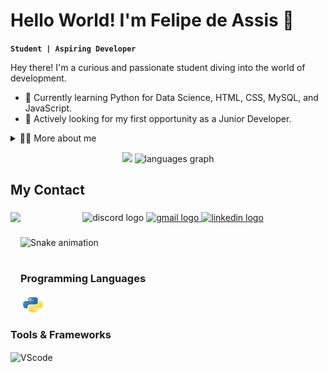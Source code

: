 # Hello World! I'm Felipe de Assis 👋

**`Student | Aspiring Developer`**

<p>
  Hey there! I'm a curious and passionate student diving into the world of development.
  
  - 🌱 Currently learning Python for Data Science, HTML, CSS, MySQL, and JavaScript.
  - 🔭 Actively looking for my first opportunity as a Junior Developer.
</p>

<details>
  <summary>👨‍💻 More about me</summary>

  - 🧠 I'm 19, based in Brazil, and studying Systems Analysis and Development.
  - 💬 Intermediate English speaker, with hands-on experience in Python and database basics.
  - 📚 I'm a lifelong learner — curious by nature, always exploring new tech, stories, and ideas.
  - 🎮 I love reading manga and comics, watching good movies, and playing games (specially story-driven ones).
  - 🤝 I'm communicative, easygoing, and I genuinely enjoy connecting with people and sharing knowledge.
</details>

</p>



<div align="center">
  <img src=https://github-readme-stats.vercel.app/api?username=fuyukiame&show_icons=true&theme=dark />
  <img src="https://github-readme-stats.vercel.app/api/top-langs?username=falwrlf&locale=en&hide_title=false&layout=compact&card_width=320&langs_count=5&theme=dracula&hide_border=true" height="150" alt="languages graph"  />
</div>



<h2 align="left">My Contact</h2>

###

<img align="left" height="160" src="https://media.giphy.com/media/v1.Y2lkPWVjZjA1ZTQ3dTN6Zm42cWVkNzkxZWYza2pxd25pYTRueGZwZHpscTBtZGJrODBoNyZlcD12MV9naWZzX3NlYXJjaCZjdD1n/EQ88Iy3rtICNP4Ufl0/giphy.gif"  />

###

<div align="center">
  <img src="https://img.shields.io/static/v1?message=Discord&logo=discord&label=&color=7289DA&logoColor=white&labelColor=&style=for-the-badge" height="35" alt="discord logo"  />
  <a href="felipedeassis.conta@hotmail.com" target="_blank">
    <img src="https://img.shields.io/static/v1?message=Gmail&logo=gmail&label=&color=D14836&logoColor=white&labelColor=&style=for-the-badge" height="35" alt="gmail logo"  />
  </a>
  <a href="https://www.linkedin.com/in/felipe-assis-lima-b23a7a2a7/" target="_blank">
    <img src="https://img.shields.io/static/v1?message=LinkedIn&logo=linkedin&label=&color=0077B5&logoColor=white&labelColor=&style=for-the-badge" height="35" alt="linkedin logo"  />
  </a>
</div>

###

![Snake animation](https://github.com/LuigiGF/LuigiGF/blob/output/github-contribution-grid-snake.svg)

###

#
<div style="flex-basis: 48%;">
    <h3>Programming Languages</h3>
    <img align="center" alt="Python" height="30" width="40" src="https://raw.githubusercontent.com/devicons/devicon/master/icons/python/python-original.svg">
  </div>

  <div style="flex-basis: 48%;">
    <h3>Tools & Frameworks</h3>
    <img align="center" alt="VScode" height="30" width="40" src="https://cdn.jsdelivr.net/gh/devicons/devicon/icons/vscode/vscode-original.svg">
  </div>

